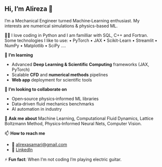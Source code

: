 ## Hi, I’m Alireza 👋

I’m a Mechanical Engineer turned Machine‐Learning enthusiast. My interests are numerical simulations & physics-based ML.

🧑‍💻 I love coding in Python and I am familliar with SQL, C++ and Fortran. Some technologies I like to use:
• PyTorch • JAX • Scikit-Learn • Streamlit • NumPy • Matplotlib • SciPy ....

🌱 **I’m learning**
- Advanced **Deep Learning & Scientific Computing** frameworks (JAX, PyTorch)  
- Scalable **CFD** and **numerical methods** pipelines  
- **Web app** deployment for scientific tools

👯 **I’m looking to collaborate on**
- Open‑source physics‑informed ML libraries  
- Data‑driven fluid mechanics benchmarks
- AI automation in industry

💬 **Ask me about**
Machine Learning, Computational Fluid Dynamics, Lattice Boltzmann Method, Physics‑Informed Neural Nets, Computer Vision.

📫 **How to reach me**  
- 📧 alirexasamari@gmail.com  
- 🔗 [LinkedIn](https://linkedin.com/in/alireza-samari-255819159)

⚡ **Fun fact**: When I’m not coding I’m playing electric guitar.
